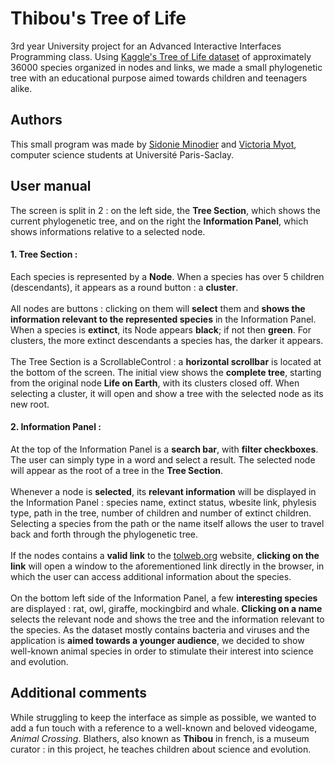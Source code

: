 
# Thibou's Tree of Life

3rd year University project for an Advanced Interactive Interfaces Programming class. Using [Kaggle's Tree of Life dataset](https://www.kaggle.com/datasets/konivat/tree-of-life?resource=download) of approximately 36000 species organized in nodes and links, we made a small phylogenetic tree with an educational purpose aimed towards children and teenagers alike.

## Authors

This small program was made by [Sidonie Minodier](https://github.com/shidowe) and [Victoria Myot](https://github.com/vmfmyot), computer science students at Université Paris-Saclay.
## User manual

The screen is split in 2 : on the left side, the **Tree Section**, which shows the current phylogenetic tree, and on the right the **Information Panel**, which shows informations relative to a selected node.

#### **1. Tree Section :**

Each species is represented by a **Node**. When a species has over 5 children (descendants), it appears as a round button : a **cluster**.\
\
All nodes are buttons : clicking on them will **select** them and **shows the information relevant to the represented species** in the Information Panel. When a species is **extinct**, its Node appears **black**; if not then **green**. For clusters, the more extinct descendants a species has, the darker it appears.\
\
The Tree Section is a ScrollableControl : a **horizontal scrollbar** is located at the bottom of the screen. The initial view shows the **complete tree**, starting from the original node **Life on Earth**, with its clusters closed off. When selecting a cluster, it will open and show a tree with the selected node as its new root.


#### **2. Information Panel :**

At the top of the Information Panel is a **search bar**, with **filter checkboxes**. The user can simply type in a word and select a result. The selected node will appear as the root of a tree in the **Tree Section**.\
\
Whenever a node is **selected**, its **relevant information** will be displayed in the Information Panel : species name, extinct status, wbesite link, phylesis type, path in the tree, number of children and number of extinct children. Selecting a species from the path or the name itself allows the user to travel back and forth through the phylogenetic tree.\
\
If the nodes contains a **valid link** to the [tolweb.org](tolweb.org) website, **clicking on the link** will open a window to the aforementioned link directly in the browser, in which the user can access additional information about the species.\
\
On the bottom left side of the Information Panel, a few **interesting species** are displayed : rat, owl, giraffe, mockingbird and whale. **Clicking on a name** selects the relevant node and shows the tree and the information relevant to the species. As the dataset mostly contains bacteria and viruses and the application is **aimed towards a younger audience**, we decided to show well-known animal species in order to stimulate their interest into science and evolution.
## Additional comments

While struggling to keep the interface as simple as possible, we wanted to add a fun touch with a reference to a well-known and beloved videogame, *Animal Crossing*. Blathers, also known as **Thibou** in french, is a museum curator : in this project, he teaches children about science and evolution.
